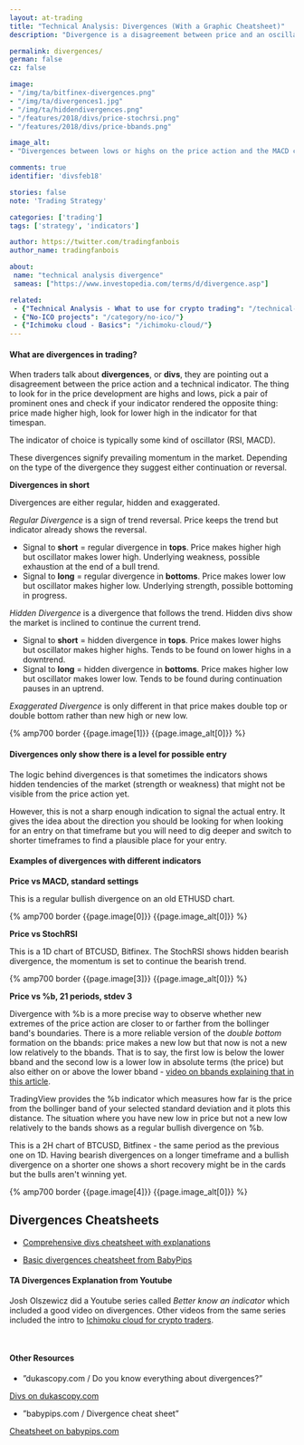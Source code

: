 ```yaml
---
layout: at-trading
title: "Technical Analysis: Divergences (With a Graphic Cheatsheet)"
description: "Divergence is a disagreement between price and an oscillating indicator. It is not strong enough an indicator to enter a position but it gives an idea of the state of the market."

permalink: divergences/
german: false
cz: false

image:
- "/img/ta/bitfinex-divergences.png"
- "/img/ta/divergences1.jpg"
- "/img/ta/hiddendivergences.png"
- "/features/2018/divs/price-stochrsi.png"
- "/features/2018/divs/price-bbands.png"

image_alt:
- "Divergences between lows or highs on the price action and the MACD can provide valuable signals."

comments: true
identifier: 'divsfeb18'

stories: false
note: 'Trading Strategy'

categories: ['trading']
tags: ['strategy', 'indicators']

author: https://twitter.com/tradingfanbois
author_name: tradingfanbois

about:
 name: "technical analysis divergence"
 sameas: ["https://www.investopedia.com/terms/d/divergence.asp"]

related:
 - {"Technical Analysis - What to use for crypto trading": "/technical-analysis/"}
 - {"No-ICO projects": "/category/no-ico/"}
 - {"Ichimoku cloud - Basics": "/ichimoku-cloud/"}
---
```


#### What are divergences in trading?

When traders talk about **divergences**, or **divs**, they are pointing out a disagreement between the price action and a technical indicator. The thing to look for in the price development are highs and lows, pick a pair of prominent ones and check if your indicator rendered the opposite thing: price made higher high, look for lower high in the indicator for that timespan.

The indicator of choice is typically some kind of oscillator (RSI, MACD).

These divergences signify prevailing momentum in the market. Depending on the type of the divergence they suggest either continuation or reversal.

**Divergences in short**

Divergences are either regular, hidden and exaggerated.

*Regular Divergence* is a sign of trend reversal. Price keeps the trend but indicator already shows the reversal.

* Signal to **short** = regular divergence in **tops**. Price makes higher high but oscillator makes lower high. Underlying weakness, possible exhaustion at the end of a bull trend.
* Signal to **long** = regular divergence in **bottoms**. Price makes lower low but oscillator makes higher low. Underlying strength, possible bottoming in progress.

*Hidden Divergence* is a divergence that follows the trend. Hidden divs show the market is inclined to continue the current trend.

* Signal to **short** = hidden divergence in **tops**. Price makes lower highs but oscillator makes higher highs. Tends to be found on lower highs in a downtrend.
* Signal to **long** = hidden divergence in **bottoms**. Price makes higher low but oscillator makes lower low. Tends to be found during continuation pauses in an uptrend.

*Exaggerated Divergence* is only different in that price makes double top or double bottom rather than new high or new low.

{% amp700 border {{page.image[1]}} {{page.image_alt[0]}} %}

#### Divergences only show there is a level for possible entry

The logic behind divergences is that sometimes the indicators shows hidden tendencies of the market (strength or weakness) that might not be visible from the price action yet.

However, this is not a sharp enough indication to signal the actual entry. It gives the idea about the direction you should be looking for when looking for an entry on that timeframe but you will need to dig deeper and switch to shorter timeframes to find a plausible place for your entry.

#### Examples of divergences with different indicators

**Price vs MACD, standard settings**

This is a regular bullish divergence on an old ETHUSD chart.

{% amp700 border {{page.image[0]}} {{page.image_alt[0]}} %}

**Price vs StochRSI**

This is a 1D chart of BTCUSD, Bitfinex. The StochRSI shows hidden bearish divergence, the momentum is set to continue the bearish trend.

{% amp700 border {{page.image[3]}} {{page.image_alt[0]}} %}

**Price vs %b, 21 periods, stdev 3**

Divergence with %b is a more precise way to observe whether new extremes of the price action are closer to or farther from the bollinger band's boundaries. There is a more reliable version of the *double bottom* formation on the bbands: price makes a new low but that now is not a new low relatively to the bbands. That is to say, the first low is below the lower bband and the second low is a lower low in absolute terms (the price) but also either on or above the lower bband - [video on bbands explaining that in this article](/technical-analysis/).

TradingView provides the %b indicator which measures how far is the price from the bollinger band of your selected standard deviation and it plots this distance. The situation where you have new low in price but not a new low relatively to the bands shows as a regular bullish divergence on %b.

This is a 2H chart of BTCUSD, Bitfinex - the same period as the previous one on 1D. Having bearish divergences on a longer timeframe and a bullish divergence on a shorter one shows a short recovery might be in the cards but the bulls aren't winning yet.

{% amp700 border {{page.image[4]}} {{page.image_alt[0]}} %}

## Divergences Cheatsheets

* [Comprehensive divs cheatsheet with explanations](https://i.imgur.com/5SnaDpt.png)

<amp-img itemprop="image" alt="Altcoin Trading - TA Divergences Cheatsheet"
 src="https://i.imgur.com/5SnaDpt.png" layout="responsive"
 data-original-width="1031px" data-original-height="2464px"
width="750px" height="1792px"></amp-img>

* [Basic divergences cheatsheet from BabyPips](https://www.babypips.com/learn/forex/divergence-cheat-sheet)

<amp-img itemprop="image" alt="Simple Divergences Cheatsheet"
 src="/features/2018/babypips-divergences-cheatsheet.jpg" layout="responsive"
 data-original-width="652px" data-original-height="965px"
width="652px" height="965px"></amp-img>

#### TA Divergences Explanation from Youtube

Josh Olszewicz did a Youtube series called *Better know an indicator* which included a good video on divergences. Other videos from the same series included the intro to [Ichimoku cloud for crypto traders](/ichimoku-cloud/).

<amp-youtube
          data-videoid="nGbqFV0koaQ"
          layout="responsive"
          width="700" height="360">
</amp-youtube>

<br>


#### Other Resources


* ”dukascopy.com / Do you know everything about divergences?”

<a href="https://www.dukascopy.com/fxcomm/fx-article-contest/?Do-You-Know-Everything-About=&action=read&id=890" class="button">Divs on dukascopy.com</a>

* ”babypips.com / Divergence cheat sheet”

<a href="http://www.babypips.com/school/high-school/trading-divergences/divergence-cheat-sheet.html" class="button">Cheatsheet on babypips.com</a>
